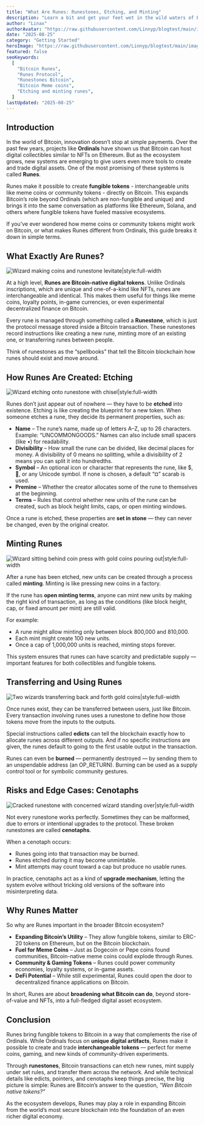 ```yaml
---
title: "What Are Runes: Runestones, Etching, and Minting"
description: "Learn a bit and get your feet wet in the wild waters of Bitcoin Runes"
author: "Linax"
authorAvatar: "https://raw.githubusercontent.com/Linnyp/blogtest/main/images/avatars/linax.png"
date: "2025-08-25"
category: "Getting Started"
heroImage: "https://raw.githubusercontent.com/Linnyp/blogtest/main/images/heroes/runesFontBlk.png"
featured: false
seoKeywords:
  [
    "Bitcoin Runes",
    "Runes Protocol",
    "Runestones Bitcoin",
    "Bitcoin Meme coins",
    "Etching and minting runes",
  ]
lastUpdated: "2025-08-25"
---
```


## Introduction

In the world of Bitcoin, innovation doesn’t stop at simple payments. Over the past few years, projects like **Ordinals** have shown us that Bitcoin can host digital collectibles similar to NFTs on Ethereum. But as the ecosystem grows, new systems are emerging to give users even more tools to create and trade digital assets. One of the most promising of these systems is called **Runes**.

Runes make it possible to create **fungible tokens** - interchangeable units like meme coins or community tokens - directly on Bitcoin. This expands Bitcoin’s role beyond Ordinals (which are non-fungible and unique) and brings it into the same conversation as platforms like Ethereum, Solana, and others where fungible tokens have fueled massive ecosystems.

If you’ve ever wondered how meme coins or community tokens might work on Bitcoin, or what makes Runes different from Ordinals, this guide breaks it down in simple terms.

## What Exactly Are Runes?

![Wizard making coins and runestone levitate|style:full-width](https://raw.githubusercontent.com/Linnyp/blogtest/main/images/article/runesWizard.png)

At a high level, **Runes are Bitcoin-native digital tokens**. Unlike Ordinals inscriptions, which are unique and one-of-a-kind like NFTs, runes are interchangeable and identical. This makes them useful for things like meme coins, loyalty points, in-game currencies, or even experimental decentralized finance on Bitcoin.

Every rune is managed through something called a **Runestone**, which is just the protocol message stored inside a Bitcoin transaction. These runestones record instructions like creating a new rune, minting more of an existing one, or transferring runes between people.

Think of runestones as the “spellbooks” that tell the Bitcoin blockchain how runes should exist and move around.

## How Runes Are Created: Etching

![Wizard etching onto runestone with chisel|style:full-width](https://raw.githubusercontent.com/Linnyp/blogtest/main/images/article/runeEtching.png)

Runes don’t just appear out of nowhere — they have to be **etched** into existence. Etching is like creating the blueprint for a new token. When someone etches a rune, they decide its permanent properties, such as:

- **Name** – The rune’s name, made up of letters A–Z, up to 26 characters. Example: “UNCOMMONGOODS.” Names can also include small spacers (like •) for readability.
- **Divisibility** – How small the rune can be divided, like decimal places for money. A divisibility of 0 means no splitting, while a divisibility of 2 means you can split it into hundredths.
- **Symbol** – An optional icon or character that represents the rune, like $, 🧿, or any Unicode symbol. If none is chosen, a default “¤” scarab is used.
- **Premine** – Whether the creator allocates some of the rune to themselves at the beginning.
- **Terms** – Rules that control whether new units of the rune can be created, such as block height limits, caps, or open minting windows.

Once a rune is etched, these properties are **set in stone** — they can never be changed, even by the original creator.

## Minting Runes

![Wizard sitting behind coin press with gold coins pouring out|style:full-width](https://raw.githubusercontent.com/Linnyp/blogtest/main/images/article/mintingRunes.png)

After a rune has been etched, new units can be created through a process called **minting**. Minting is like pressing new coins in a factory.

If the rune has **open minting terms**, anyone can mint new units by making the right kind of transaction, as long as the conditions (like block height, cap, or fixed amount per mint) are still valid.

For example:

- A rune might allow minting only between block 800,000 and 810,000.
- Each mint might create 100 new units.
- Once a cap of 1,000,000 units is reached, minting stops forever.

This system ensures that runes can have scarcity and predictable supply — important features for both collectibles and fungible tokens.

## Transferring and Using Runes

![Two wizards transferring back and forth gold coins|style:full-width](https://raw.githubusercontent.com/Linnyp/blogtest/main/images/article/runesTransfer.png)

Once runes exist, they can be transferred between users, just like Bitcoin. Every transaction involving runes uses a runestone to define how those tokens move from the inputs to the outputs.

Special instructions called **edicts** can tell the blockchain exactly how to allocate runes across different outputs. And if no specific instructions are given, the runes default to going to the first usable output in the transaction.

Runes can even be **burned** — permanently destroyed — by sending them to an unspendable address (an OP_RETURN). Burning can be used as a supply control tool or for symbolic community gestures.

## Risks and Edge Cases: Cenotaphs

![Cracked runestone with concerned wizard standing over|style:full-width](https://raw.githubusercontent.com/Linnyp/blogtest/main/images/article/runesRuins.png)

Not every runestone works perfectly. Sometimes they can be malformed, due to errors or intentional upgrades to the protocol. These broken runestones are called **cenotaphs**.

When a cenotaph occurs:

- Runes going into that transaction may be burned.
- Runes etched during it may become unmintable.
- Mint attempts may count toward a cap but produce no usable runes.

In practice, cenotaphs act as a kind of **upgrade mechanism**, letting the system evolve without tricking old versions of the software into misinterpreting data.

## Why Runes Matter

So why are Runes important in the broader Bitcoin ecosystem?

- **Expanding Bitcoin’s Utility** – They allow fungible tokens, similar to ERC-20 tokens on Ethereum, but on the Bitcoin blockchain.
- **Fuel for Meme Coins** – Just as Dogecoin or Pepe coins found communities, Bitcoin-native meme coins could explode through Runes.
- **Community & Gaming Tokens** – Runes could power community economies, loyalty systems, or in-game assets.
- **DeFi Potential** – While still experimental, Runes could open the door to decentralized finance applications on Bitcoin.

In short, Runes are about **broadening what Bitcoin can do**, beyond store-of-value and NFTs, into a full-fledged digital asset ecosystem.

## Conclusion

Runes bring fungible tokens to Bitcoin in a way that complements the rise of Ordinals. While Ordinals focus on **unique digital artifacts**, Runes make it possible to create and trade **interchangeable tokens** — perfect for meme coins, gaming, and new kinds of community-driven experiments.

Through **runestones**, Bitcoin transactions can etch new runes, mint supply under set rules, and transfer them across the network. And while technical details like edicts, pointers, and cenotaphs keep things precise, the big picture is simple: Runes are Bitcoin’s answer to the question, _“Wen Bitcoin native tokens?”_

As the ecosystem develops, Runes may play a role in expanding Bitcoin from the world’s most secure blockchain into the foundation of an even richer digital economy.
